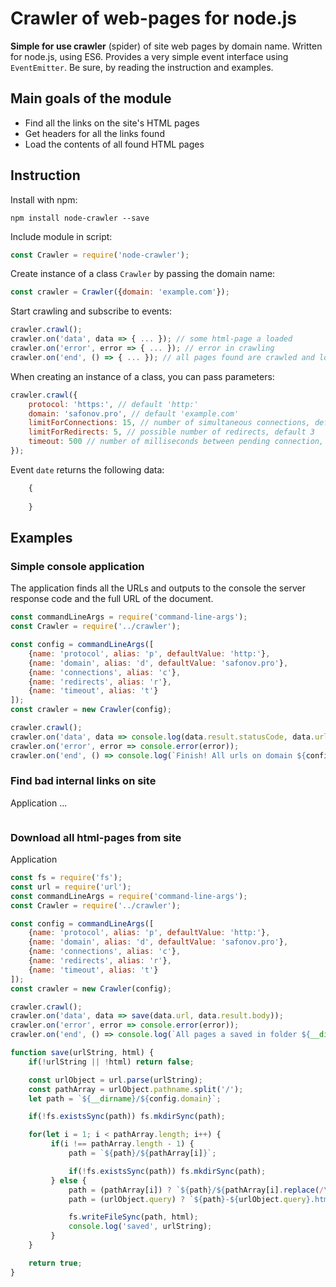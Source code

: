 # Crawler of web-pages for node.js

**Simple for use crawler** (spider) of site web pages by domain name.
Written for node.js, using ES6.
Provides a very simple event interface using `EventEmitter`.
Be sure, by reading the instruction and examples.

## Main goals of the module

* Find all the links on the site's HTML pages
* Get headers for all the links found
* Load the contents of all found HTML pages

## Instruction

Install with npm:

    npm install node-crawler --save

Include module in script:

```js
const Crawler = require('node-crawler');
```

Create instance of a class `Crawler` by passing the domain name:

```js
const crawler = Crawler({domain: 'example.com'});
```

Start crawling and subscribe to events:

```js
crawler.crawl();
crawler.on('data', data => { ... }); // some html-page a loaded
crawler.on('error', error => { ... }); // error in crawling
crawler.on('end', () => { ... }); // all pages found are crawled and loaded
```
    
When creating an instance of a class, you can pass parameters:

```js
crawler.crawl({
    protocol: 'https:', // default 'http:'
    domain: 'safonov.pro', // default 'example.com'
    limitForConnections: 15, // number of simultaneous connections, default 10
    limitForRedirects: 5, // possible number of redirects, default 3
    timeout: 500 // number of milliseconds between pending connection, default 100 
});
```
    
Event `date` returns the following data:

```js
    {
        
    }
```

## Examples

### Simple console application

The application finds all the URLs and outputs to the console the server response code and the full URL of the document.
```js
const commandLineArgs = require('command-line-args');
const Crawler = require('../crawler');

const config = commandLineArgs([
    {name: 'protocol', alias: 'p', defaultValue: 'http:'},
    {name: 'domain', alias: 'd', defaultValue: 'safonov.pro'},
    {name: 'connections', alias: 'c'},
    {name: 'redirects', alias: 'r'},
    {name: 'timeout', alias: 't'}
]);
const crawler = new Crawler(config);

crawler.crawl();
crawler.on('data', data => console.log(data.result.statusCode, data.url));
crawler.on('error', error => console.error(error));
crawler.on('end', () => console.log(`Finish! All urls on domain ${config.domain} a crawled!`));
```

### Find bad internal links on site

Application ... 

```js

```

### Download all html-pages from site

Application

```js
const fs = require('fs');
const url = require('url');
const commandLineArgs = require('command-line-args');
const Crawler = require('../crawler');

const config = commandLineArgs([
    {name: 'protocol', alias: 'p', defaultValue: 'http:'},
    {name: 'domain', alias: 'd', defaultValue: 'safonov.pro'},
    {name: 'connections', alias: 'c'},
    {name: 'redirects', alias: 'r'},
    {name: 'timeout', alias: 't'}
]);
const crawler = new Crawler(config);

crawler.crawl();
crawler.on('data', data => save(data.url, data.result.body));
crawler.on('error', error => console.error(error));
crawler.on('end', () => console.log(`All pages a saved in folder ${__dirname}/${config.domain}!`));

function save(urlString, html) {
    if(!urlString || !html) return false;

    const urlObject = url.parse(urlString);
    const pathArray = urlObject.pathname.split('/');
    let path = `${__dirname}/${config.domain}`;

    if(!fs.existsSync(path)) fs.mkdirSync(path);

    for(let i = 1; i < pathArray.length; i++) {
         if(i !== pathArray.length - 1) {
             path = `${path}/${pathArray[i]}`;

             if(!fs.existsSync(path)) fs.mkdirSync(path);
         } else {
             path = (pathArray[i]) ? `${path}/${pathArray[i].replace(/\.html?$/,'')}`: `${path}/index`;
             path = (urlObject.query) ? `${path}-${urlObject.query}.html` : `${path}.html`;

             fs.writeFileSync(path, html);
             console.log('saved', urlString);
         }
    }

    return true;
}
```